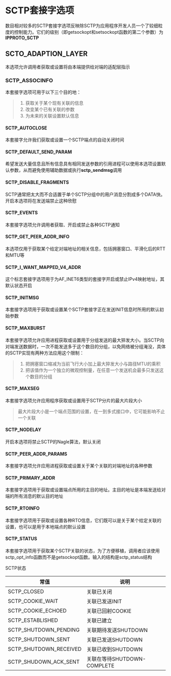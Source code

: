 # SCTP套接字选项

数目相对较多的SCTP套接字选项反映除SCTP为应用程序开发人员一个了较细粒度的控制能力。它们的级别（即getsockopt和setsockopt函数的第二个参数）为**IPPROTO_SCTP**

## SCTO_ADAPTION_LAYER

本选项允许调用者获取或设置将由本端提供给对端的适配层指示

### SCTP_ASSOCINFO

本套接字选项可用于以下三个目的地：

> 1. 获取关于某个现有关联的信息
> 2. 改变某个已有关联的参数
> 3. 为未来的关联设置默认信息

#### SCTP_AUTOCLOSE

本套接字允许我们获取或设置一个SCTP端点的自动关闭时间

#### SCTP_DEFAULT_SEND_PARAM

希望发送大量信息且所有信息具有相同发送参数的引用进程可以使用本选项设置默认参数，从而避免使用辅助数据或执行**sctp_sendmsg**调用

#### SCTP_DISABLE_FRAGMENTS

SCTP通常把太大而不合适置于单个SCTP分组中的用户消息分割成多个DATA快。开启本选项将在发送端禁止这种欣慰

#### SCTP_EVENTS

本套接字选项允许调用者获取、开启或禁止各种SCTP通知

#### SCTP_GET_PEER_ADDR_INFO

本选项仅用于获取某个给定对端地址的相关信息，包括拥塞窗口、平滑化后的RTT和MTU等

#### SCTP_I_WANT_MAPPED_V4_ADDR

这个标志套接字选项用于为AF_INET6类型的套接字开启或禁止IPv4映射地址，其默认状态开启

#### SCTP_INITMSG

本套接字选项用于获取或设置某个SCTP套接字正在发送INIT信息时所用的默认初始参数

#### SCTP_MAXBURST

本套接字选项允许应用进程获取或设置用于分组发送的最大猝发大小。当SCTP向对端发送数据时，一次不能发送多于这个数目的分组，以免网络被分组淹没，具体的SCTP实现有两种方法应用这个限制：

> 1. 把拥塞窗口缩减为当前飞行大小加上最大猝发大小与路径MTU的乘积
> 2. 把该值作为一个独立的微观控制量，在任意一个发送机会最多只发送这个数目的分组

#### SCTP_MAXSEG

本套接字选项允许应用程序获取或设置用于SCTP分片的最大片段大小

> 最大片段大小是一个端点范围的设置，在一到多式接口中，它可能影响不止一个关联

#### SCTP_NODELAY

开启本选项将禁止SCTP的Nagle算法，默认关闭

#### SCTP_PEER_ADDR_PARAMS

本套接字选项允许应用进程获取或设置关于某个关联的对端地址的各种参数

#### SCTP_PRIMARY_ADDR

本套接字选项用于获取或设置端点所用的主目的地址。主目的地址是本端发送给对端的所有消息的默认目的地址

#### SCTP_RTOINFO

本套接字选项用于获取或设置各种RTO信息，它们既可以是关于某个给定关联的设置，也可以是用于本地端点的默认设置

#### SCTP_STATUS

本套接字选项用于获取某个SCTP关联的状态，为了方便移植，调用者应该使用sctp_opt_info函数而不是getsockopt函数。输入的结构是sctp_status结构

SCTP状态

| 常值                   | 说明                        |
| ---------------------- | --------------------------- |
| SCTP_CLOSED            | 关联已关闭                  |
| SCTP_COOKIE_WAIT       | 关联已发送INIT              |
| SCTP_COOKIE_ECHOED     | 关联已回射COOKIE            |
| SCTP_ESTABLISHED       | 关联已建立                  |
| SCTP_SHUTDOWN_PENDING  | 关联期待发送SHUTDOWN        |
| SCTP_SHUTDOWN_SENT     | 关联已发送SHUTDOWN          |
| SCTP_SHUTDOWN_RECEIVED | 关联已收到SHUTDOWN          |
| SCTP_SHUDOWN_ACK_SENT  | 关联在等待SHUTDOWN-COMPLETE |
